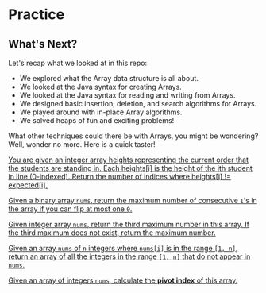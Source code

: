 # Practice

## What's Next?

Let's recap what we looked at in this repo:

- We explored what the Array data structure is all about.
- We looked at the Java syntax for creating Arrays.
- We looked at the Java syntax for reading and writing from Arrays.
- We designed basic insertion, deletion, and search algorithms for Arrays.
- We played around with in-place Array algorithms.
- We solved heaps of fun and exciting problems!

What other techniques could there be with Arrays, you might be wondering? Well, wonder no more. Here is a quick taster!

[You are given an integer array heights representing the current order that the students are standing in. Each heights[i] is the height of the ith student in line (0-indexed). Return the number of indices where heights[i] != expected[i].](https://github.com/keldavis/Java-Practice/tree/master/Google%20Interview%20Prep/Data%20Structures/arrays/8.%20Practice/Height%20Checker)

[Given a binary array ```nums```, return the maximum number of consecutive ```1```'s in the array if you can flip at most one ```0```.](https://github.com/keldavis/Java-Practice/tree/master/Google%20Interview%20Prep/Data%20Structures/arrays/8.%20Practice/Max%20Consecutive%20Ones%20II)

[Given integer array ```nums```, return the third maximum number in this array. If the third maximum does not exist, return the maximum number.](https://github.com/keldavis/Java-Practice/tree/master/Google%20Interview%20Prep/Data%20Structures/arrays/8.%20Practice/Third%20Maximum%20Number)

[Given an array ```nums``` of ```n``` integers where ```nums[i]``` is in the range ```[1, n]```, return an array of all the integers in the range ```[1, n]``` that do not appear in ```nums```.](https://github.com/keldavis/Java-Practice/tree/master/Google%20Interview%20Prep/Data%20Structures/arrays/8.%20Practice/Find%20All%20Numbers%20Disappeared%20in%20an%20Array)

[Given an array of integers ```nums```, calculate the **pivot index** of this array.](https://github.com/keldavis/Java-Practice/tree/master/Google%20Interview%20Prep/Data%20Structures/arrays/8.%20Practice/Find%20Pivot%20Index)
